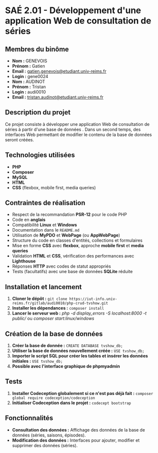 # SAÉ 2.01 - Développement d'une application Web de consultation de séries

## Membres du binôme

* **Nom :** GENEVOIS
* **Prénom :** Gatien
* **Email :** gatien.genevois@etudiant.univ-reims.fr
* **Login :** gene0024
* **Nom :** AUDINOT
* **Prénom :** Tristan
* **Login :** audi0010
* **Email :** tristan.audinot@etudiant.univ-reims.fr

## Description du projet

Ce projet consiste à développer une application Web de consultation de séries à partir d'une base de données . Dans un second temps, des interfaces Web permettant de modifier le contenu de la base de données seront créées.

## Technologies utilisées

* **PHP**
* **Composer**
* **MySQL**
* **HTML**
* **CSS** (flexbox, mobile first, media queries)

## Contraintes de réalisation

* Respect de la recommandation **PSR-12** pour le code PHP
* Code en **anglais**
* Compatibilité **Linux** et **Windows**
* Documentation dans le `README.md`
* Utilisation de **MyPDO** et **WebPage** (ou **AppWebPage**)
* Structure du code en classes d'entités, collections et formulaires
* Mise en forme **CSS** avec **flexbox**, approche **mobile first** et **media queries**
* Validation **HTML** et **CSS**, vérification des performances avec **Lighthouse**
* Réponses **HTTP** avec codes de statut appropriés
* Tests (facultatifs) avec une base de données **SQLite** réduite

## Installation et lancement

1. **Cloner le dépôt :** `git clone https://iut-info.univ-reims.fr/gitlab/audi0010/php-crud-tvshow.git`
2. **Installer les dépendances :** `composer install`
3. **Lancer le serveur web :** *php -d display_errors -S localhost:8000 -t public/* ou *composer start:linux/windows*

## Création de la base de données

1. **Créer la base de donnée :** `CREATE DATABASE tvshow_db;
   `  
2. **Utiliser la base de données nouvellement créée :** `USE tvshow_db;
   `
3. **Importer le script SQL pour créer les tables et insérer les données initiales :** `USE tvshow_db;
   `
4. **Possible avec l'interface graphique de phpmyadmin**

## Tests

1. **Installer Codeception globalement si ce n'est pas déjà fait :** `composer global require codeception/codeception`
2. **Initialiser Codeception dans le projet :** `codecept bootstrap`

## Fonctionnalités

* **Consultation des données :** Affichage des données de la base de données (séries, saisons, épisodes).
* **Modification des données :** Interfaces pour ajouter, modifier et supprimer des données (séries).

